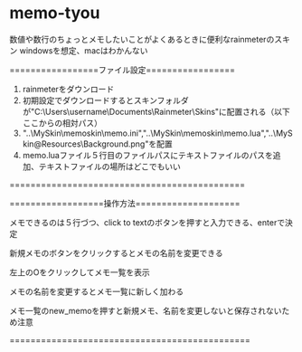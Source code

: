 # memo-tyou
数値や数行のちょっとメモしたいことがよくあるときに便利なrainmeterのスキン
windowsを想定、macはわかんない

=================ファイル設定=================
1. rainmeterをダウンロード
2. 初期設定でダウンロードするとスキンフォルダが"C:\Users\username\Documents\Rainmeter\Skins"に配置される（以下ここからの相対パス）
3. "..\MySkin\memoskin\memo.ini","..\MySkin\memoskin\memo.lua","..\MySkin\@Resources\Background.png"を配置
4. memo.luaファイル５行目のファイルパスにテキストファイルのパスを追加、テキストファイルの場所はどこでもいい

=============================================

==================操作方法====================

メモできるのは５行づつ、click to textのボタンを押すと入力できる、enterで決定

新規メモのボタンをクリックするとメモの名前を変更できる

左上のOをクリックしてメモ一覧を表示

メモの名前を変更するとメモ一覧に新しく加わる

メモ一覧のnew_memoを押すと新規メモ、名前を変更しないと保存されないため注意

==============================================
